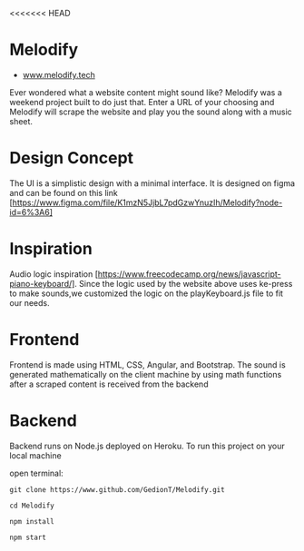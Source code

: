 <<<<<<< HEAD
# Melodify

- www.melodify.tech

Ever wondered what a website content might sound like?
Melodify was a weekend project built to do just that. Enter a URL of your
choosing and Melodify will scrape the website and play you the sound along
with a music sheet.

# Design Concept

The UI is a simplistic design with a minimal interface. It is designed on
figma and can be found on this link [https://www.figma.com/file/K1mzN5JjbL7pdGzwYnuzIh/Melodify?node-id=6%3A6]

# Inspiration

Audio logic inspiration [https://www.freecodecamp.org/news/javascript-piano-keyboard/].
Since the logic used by the website above uses ke-press to make sounds,we customized
the logic on the playKeyboard.js file to fit our needs.

# Frontend

Frontend is made using HTML, CSS, Angular, and Bootstrap.
The sound is generated mathematically on the client machine by using math functions
after a scraped content is received from the backend

# Backend

Backend runs on Node.js deployed on Heroku.
To run this project on your local machine

open terminal:

    git clone https://www.github.com/GedionT/Melodify.git

    cd Melodify

    npm install

    npm start
